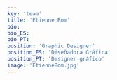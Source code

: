 ```yaml
---
key: 'team'
title: 'Etienne Bom'
bio:
bio_ES:
bio_PT:
position: 'Graphic Designer'
position_ES: 'Diseñadora Gráfica'
position_PT: 'Designer gráfico'
image: 'EtienneBom.jpg'
---
```

